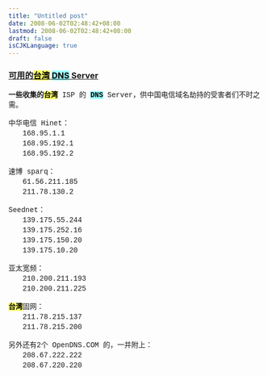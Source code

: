 ```yaml
---
title: "Untitled post"
date: 2008-06-02T02:48:42+08:00
lastmod: 2008-06-02T02:48:42+08:00
draft: false
isCJKLanguage: true
---
```


<h3 id="xtwy0" class="post-title"> <a id="xtwy1" href="http://hagengoo.blogspot.com/2007/04/dns-server.html">可用的<b id="xtwy2" style="color: black; background-color: rgb(255, 255, 102);">台湾</b> <b id="xtwy3" style="color: black; background-color: rgb(160, 255, 255);">DNS</b> Server</a> </h3>   <p id="xtwy4"><span id="xtwy5" style="font-family: courier new;"><b id="xtwy6">一些收集的</b><b id="xtwy7" style="color: black; background-color: rgb(255, 255, 102);">台湾</b> ISP 的 <b id="xtwy8" style="color: black; background-color: rgb(160, 255, 255);">DNS</b> Server，供中国电信域名劫持的受害者们不时之需。<br id="xtwy9"/><br id="xtwy10"/>中华电信 Hinet：<br id="xtwy11"/>　　168.95.1.1<br id="xtwy12"/>　　168.95.192.1<br id="xtwy13"/>　　168.95.192.2<br id="xtwy14"/><br id="xtwy15"/>速博 sparq：<br id="xtwy16"/>　　61.56.211.185<br id="xtwy17"/>　　211.78.130.2<br id="xtwy18"/><br id="xtwy19"/>Seednet：<br id="xtwy20"/>　　139.175.55.244<br id="xtwy21"/>　　139.175.252.16<br id="xtwy22"/>　　139.175.150.20<br id="xtwy23"/>　　139.175.10.20<br id="xtwy24"/><br id="xtwy25"/>亚太宽频：<br id="xtwy26"/>　　210.200.211.193<br id="xtwy27"/>　　210.200.211.225<br id="xtwy28"/><br id="xtwy29"/><b id="xtwy30" style="color: black; background-color: rgb(255, 255, 102);">台湾</b>固网：<br id="xtwy31"/>　　211.78.215.137<br id="xtwy32"/>　　211.78.215.200<br id="xtwy33"/><br id="xtwy34"/>另外还有2个 OpenDNS.COM 的，一并附上：<br id="xtwy35"/>　　208.67.222.222<br id="xtwy36"/>　　208.67.220.220 </span></p>